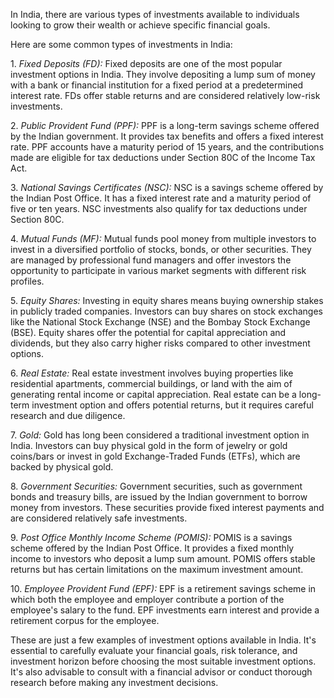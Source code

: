 <p>
In India, there are various types of investments available to individuals looking to grow their wealth or achieve specific financial goals. 
</p><p>
Here are some common types of investments in India:
</p><p>
1. <em class="red">Fixed Deposits (FD):</em> Fixed deposits are one of the most popular investment options in India. They involve depositing a lump sum of money with a bank or financial institution for a fixed period at a predetermined interest rate. FDs offer stable returns and are considered relatively low-risk investments.
</p><p>
2. <em class="red">Public Provident Fund (PPF):</em> PPF is a long-term savings scheme offered by the Indian government. It provides tax benefits and offers a fixed interest rate. PPF accounts have a maturity period of 15 years, and the contributions made are eligible for tax deductions under Section 80C of the Income Tax Act.
</p><p>
3. <em class="red">National Savings Certificates (NSC):</em> NSC is a savings scheme offered by the Indian Post Office. It has a fixed interest rate and a maturity period of five or ten years. NSC investments also qualify for tax deductions under Section 80C.
</p><p>
4. <em class="red">Mutual Funds (MF):</em> Mutual funds pool money from multiple investors to invest in a diversified portfolio of stocks, bonds, or other securities. They are managed by professional fund managers and offer investors the opportunity to participate in various market segments with different risk profiles.
</p><p>
5. <em class="red">Equity Shares:</em> Investing in equity shares means buying ownership stakes in publicly traded companies. Investors can buy shares on stock exchanges like the National Stock Exchange (NSE) and the Bombay Stock Exchange (BSE). Equity shares offer the potential for capital appreciation and dividends, but they also carry higher risks compared to other investment options.
</p><p>
6. <em class="red">Real Estate:</em> Real estate investment involves buying properties like residential apartments, commercial buildings, or land with the aim of generating rental income or capital appreciation. Real estate can be a long-term investment option and offers potential returns, but it requires careful research and due diligence.
</p><p>
7. <em class="red">Gold:</em> Gold has long been considered a traditional investment option in India. Investors can buy physical gold in the form of jewelry or gold coins/bars or invest in gold Exchange-Traded Funds (ETFs), which are backed by physical gold.
</p><p>
8. <em class="red">Government Securities:</em> Government securities, such as government bonds and treasury bills, are issued by the Indian government to borrow money from investors. These securities provide fixed interest payments and are considered relatively safe investments.
</p><p>
9. <em class="red">Post Office Monthly Income Scheme (POMIS):</em> POMIS is a savings scheme offered by the Indian Post Office. It provides a fixed monthly income to investors who deposit a lump sum amount. POMIS offers stable returns but has certain limitations on the maximum investment amount.
</p><p>
10. <em class="red">Employee Provident Fund (EPF):</em> EPF is a retirement savings scheme in which both the employee and employer contribute a portion of the employee's salary to the fund. EPF investments earn interest and provide a retirement corpus for the employee.
</p><p>
These are just a few examples of investment options available in India. It's essential to carefully evaluate your financial goals, risk tolerance, and investment horizon before choosing the most suitable investment options. It's also advisable to consult with a financial advisor or conduct thorough research before making any investment decisions.
</p>